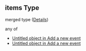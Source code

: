 ## items Type

merged type ([Details](add-event-anyof-scheduled-event-properties-conditions-items.md))

any of

-   [Untitled object in Add a new event](add-event-anyof-scheduled-event-properties-conditions-items-anyof-0.md "check type definition")
-   [Untitled object in Add a new event](add-event-anyof-scheduled-event-properties-conditions-items-anyof-1.md "check type definition")
